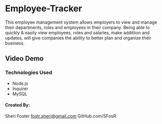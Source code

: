 # Employee-Tracker
This employee management system allows employers to view and manage their departments, roles and employees in their company. Being able to quickly & easily view employees, roles and salaries, make additiion and updates, will give companies the ability to better plan and organize their business.

## Video Demo
### Technologies Used
* Node.js
* Inquirer
* MySQL

#### Created By:
Sheri Foster  fostr.sheri@gmail.com  GitHub.com/SFosR



